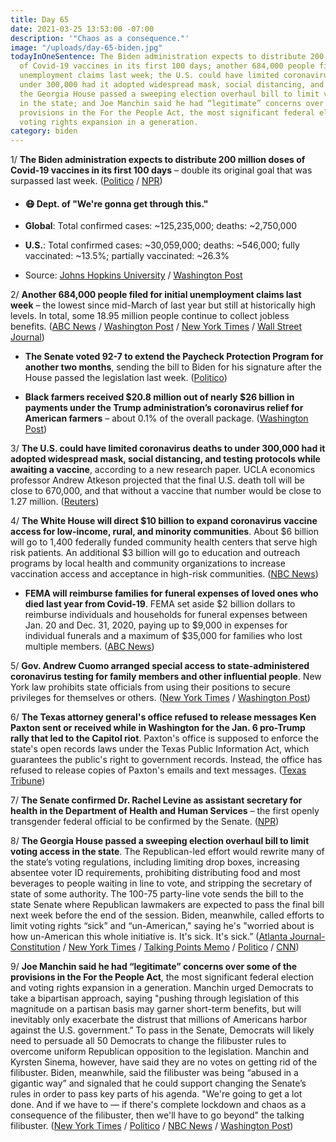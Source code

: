 ```yaml
---
title: Day 65
date: 2021-03-25 13:53:00 -07:00
description: '"Chaos as a consequence."'
image: "/uploads/day-65-biden.jpg"
todayInOneSentence: The Biden administration expects to distribute 200 million doses
  of Covid-19 vaccines in its first 100 days; another 684,000 people filed for initial
  unemployment claims last week; the U.S. could have limited coronavirus deaths to
  under 300,000 had it adopted widespread mask, social distancing, and testing protocols;
  the Georgia House passed a sweeping election overhaul bill to limit voting access
  in the state; and Joe Manchin said he had “legitimate” concerns over some of its
  provisions in the For the People Act, the most significant federal election and
  voting rights expansion in a generation.
category: biden
---
```


1/ **The Biden administration expects to distribute 200 million doses of Covid-19 vaccines in its first 100 days** – double its original goal that was surpassed last week. ([Politico](https://www.politico.com/news/2021/03/25/biden-doubles-vaccine-goal-478006) / [NPR](https://www.npr.org/2021/03/25/980106862/watch-live-biden-holds-1st-press-conference-of-his-presidency))

* #### 😷 Dept. of "We're gonna get through this."

* **Global**: Total confirmed cases: \~125,235,000; deaths: \~2,750,000

* **U.S.**: Total confirmed cases: \~30,059,000; deaths: \~546,000; fully vaccinated: \~13.5%; partially vaccinated: \~26.3%

* Source: [Johns Hopkins University](https://coronavirus.jhu.edu/map.html) / [Washington Post](https://www.washingtonpost.com/graphics/2020/health/covid-vaccine-states-distribution-doses/)

2/ **Another 684,000 people filed for initial unemployment claims last week** – the lowest since mid-March of last year but still at historically high levels. In total, some 18.95 million people continue to collect jobless benefits. ([ABC News](https://abcnews.go.com/US/wireStory/us-jobless-claims-fall-684000-fewest-pandemic-76674378) / [Washington Post](https://www.washingtonpost.com/business/2021/03/25/jobless-claims-work-unemployment/) / [New York Times](https://www.nytimes.com/2021/03/25/business/weekly-unemployment-claims.html) / [Wall Street Journal](https://www.wsj.com/articles/weekly-jobless-claims-coronavirus-03-25-2021-11616627094?mod=hp_lead_pos2))

* **The Senate voted 92-7 to extend the Paycheck Protection Program for another two months**, sending the bill to Biden for his signature after the House passed the legislation last week. ([Politico](https://www.politico.com/news/2021/03/25/paycheck-protection-program-extension-478025))

* **Black farmers received $20.8 million out of nearly $26 billion in payments under the Trump administration’s coronavirus relief for American farmers** – about 0.1% of the overall package. ([Washington Post](https://www.washingtonpost.com/business/2021/03/25/vilsack-interview-usda-rescue-plan/))

3/ **The U.S. could have limited coronavirus deaths to under 300,000 had it adopted widespread mask, social distancing, and testing protocols while awaiting a vaccine**, according to a new research paper. UCLA economics professor Andrew Atkeson projected that the final U.S. death toll will be close to 670,000, and that without a vaccine that number would be close to 1.27 million. ([Reuters](https://www.reuters.com/article/us-health-coronavirus-usa-economy-idUSKBN2BH1DK))

4/ **The White House will direct $10 billion to expand coronavirus vaccine access for low-income, rural, and minority communities**. About $6 billion will go to 1,400 federally funded community health centers that serve high risk patients. An additional $3 billion will go to education and outreach programs by local health and community organizations to increase vaccination access and acceptance in high-risk communities. ([NBC News](https://www.nbcnews.com/politics/white-house/white-house-announces-10-billion-vaccine-access-effort-aimed-hard-n1262014))

* **FEMA will reimburse families for funeral expenses of loved ones who died last year from Covid-19**. FEMA set aside $2 billion dollars to reimburse individuals and households for funeral expenses between Jan. 20 and Dec. 31, 2020, paying up to $9,000 in expenses for individual funerals and a maximum of $35,000 for families who lost multiple members. ([ABC News](https://abcnews.go.com/Politics/fema-reimburse-families-years-covid-related-funeral-expenses/story?id=76658708))

5/ **Gov. Andrew Cuomo arranged special access to state-administered coronavirus testing for family members and other influential people**. New York law prohibits state officials from using their positions to secure privileges for themselves or others. ([New York Times](https://www.nytimes.com/2021/03/24/nyregion/cuomo-family-covid-testing.html) / [Washington Post](https://www.washingtonpost.com/politics/andrew-cuomo-family-covid-testing/2021/03/24/e8f6f4a8-8cb8-11eb-aff6-4f720ca2d479_story.html))

6/ **The Texas attorney general's office refused to release messages Ken Paxton sent or received while in Washington for the Jan. 6 pro-Trump rally that led to the Capitol riot**. Paxton's office is supposed to enforce the state's open records laws under the Texas Public Information Act, which guarantees the public's right to government records. Instead, the office has refused to release copies of Paxton's emails and text messages. ([Texas Tribune](https://www.texastribune.org/2021/03/25/texas-ken-paxton-trump-insurrection/))

7/ **The Senate confirmed Dr. Rachel Levine as assistant secretary for health in the Department of Health and Human Services** – the first openly transgender federal official to be confirmed by the Senate. ([NPR](https://www.npr.org/2021/03/24/980788146/senate-confirms-rachel-levine-a-transgender-woman-as-assistant-health-secretary))

8/ **The Georgia House passed a sweeping election overhaul bill to limit voting access in the state**. The Republican-led effort would rewrite many of the state’s voting regulations, including limiting drop boxes, increasing absentee voter ID requirements, prohibiting distributing food and most beverages to people waiting in line to vote, and stripping the secretary of state of some authority. The 100-75 party-line vote sends the bill to the state Senate where Republican lawmakers are expected to pass the final bill next week before the end of the session. Biden, meanwhile, called efforts to limit voting rights “sick” and “un-American," saying he's "worried about is how un-American this whole initiative is. It's sick. It's sick.” ([Atlanta Journal-Constitution](https://www.ajc.com/politics/bill-changing-georgia-voting-rules-passes-state-house/EY2MATS6SRA77HTOBVEMTJLIT4/) / [New York Times](https://www.nytimes.com/2021/03/25/us/georgia-voting-rights-bill.html) / [Talking Points Memo](https://talkingpointsmemo.com/news/georgia-election-overhaul-legislation-passes-house) / [Politico](https://www.politico.com/news/2021/03/25/biden-gop-voting-laws-478001) / [CNN](https://www.cnn.com/2021/03/25/politics/georgia-state-house-voting-bill-passage/index.html))

9/ **Joe Manchin said he had “legitimate” concerns over some of the provisions in the For the People Act**, the most significant federal election and voting rights expansion in a generation. Manchin urged Democrats to take a bipartisan approach, saying "pushing through legislation of this magnitude on a partisan basis may garner short-term benefits, but will inevitably only exacerbate the distrust that millions of Americans harbor against the U.S. government.” To pass in the Senate, Democrats will likely need to persuade all 50 Democrats to change the filibuster rules to overcome uniform Republican opposition to the legislation. Manchin and Kyrsten Sinema, however, have said they are no votes on getting rid of the filibuster. Biden, meanwhile, said the filibuster was being “abused in a gigantic way” and signaled that he could support changing the Senate’s rules in order to pass key parts of his agenda. "We're going to get a lot done. And if we have to — if there's complete lockdown and chaos as a consequence of the filibuster, then we'll have to go beyond" the talking filibuster. ([New York Times](https://www.nytimes.com/live/2021/03/25/us/biden-news-today/joe-manchin-pumps-the-brakes-on-democrats-elections-overhaul) / [Politico](https://www.politico.com/news/2021/03/25/manchin-voting-rights-compromise-477976) / [NBC News](https://www.nbcnews.com/politics/congress/joe-biden-says-senate-filibuster-being-abused-must-be-changed-n1262079) / [Washington Post](https://www.washingtonpost.com/politics/2021/03/25/joe-biden-live-updates/#link-ONMFE6PQTRANVB4SFTZSHU256U))